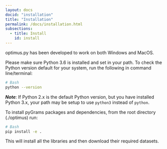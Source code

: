 ```yaml
---
layout: docs
docid: "installation"
title: "Installation"
permalink: /docs/installation.html
subsections:
  - title: Install
    id: install
---
```


<a id="install"> </a>

optimus.py has been developed to work on both Windows and MacOS.

Please make sure Python 3.6 is installed and set in your path.  To check the Python version default for your system, run the following in command line/terminal:

```bash
# Bash
python --version
```

**_Note_**: If Python 2.x is the default Python version, but you have installed Python 3.x, your path may be setup to use `python3` instead of `python`.

To install pyGrams packages and dependencies, from the root directory (./optimus) run:

```bash
# Bash 
pip install -e .
```

This will install all the libraries and then download their required datasets.